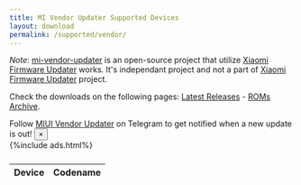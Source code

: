 ```yaml
---
title: MI Vendor Updater Supported Devices
layout: download
permalink: /supported/vendor/
---
```


*Note*: [mi-vendor-updater](https://github.com/TryHardDood/mi-vendor-updater) is an open-source project that utilize [Xiaomi Firmware Updater](/) works. It's independant project and not a part of [Xiaomi Firmware Updater](/) project.

Check the downloads on the following pages: [Latest Releases](/vendor/) - [ROMs Archive](/archive/vendor/).

<div class="alert alert-primary alert-dismissible fade show" role="alert">
    Follow <a href="https://t.me/MIUIVendorUpdater" class="alert-link">MIUI Vendor Updater</a> on Telegram to get notified when a new update is out!
    <button type="button" class="close" data-dismiss="alert" aria-label="Close">
        <span aria-hidden="true">&times;</span>
    </button>
</div>
{%include ads.html%}
<div class="table-responsive-md" style="margin-top: 25px;">
<table id="supported" class="display dt-responsive nowrap compact table table-striped table-hover table-sm">
    <thead class="thead-dark">
        <tr>
            <th>Device</th>
            <th>Codename</th>
        </tr>
    </thead>
    <script>loadSupportedDevices('vendor')</script>
</table>
</div>
